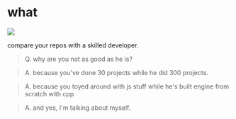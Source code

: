 # what

![](./compare_repo.gif)

compare your repos with a skilled developer.

> Q. why are you not as good as he is?

> A. because you've done 30 projects while he did 300 projects.

> A. because you toyed around with js stuff while he's built engine from scratch with cpp

> A. and yes, I'm talking about myself.
